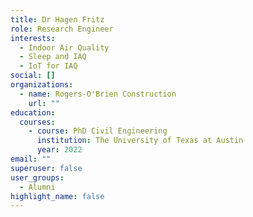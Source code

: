```yaml
---
title: Dr Hagen Fritz
role: Research Engineer
interests:
  - Indoor Air Quality
  - Sleep and IAQ
  - IoT for IAQ
social: []
organizations:
  - name: Rogers-O'Brien Construction
    url: ""
education:
  courses:
    - course: PhD Civil Engineering
      institution: The University of Texas at Austin
      year: 2022
email: ""
superuser: false
user_groups:
  - Alumni
highlight_name: false
---
```

